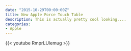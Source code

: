 ```yaml
---
date: "2015-10-29T00:00:00Z"
title: New Apple Force Touch Table
description: This is actually pretty cool looking....
categories:
- Apple
---
```

{{< youtube RmprLUlemug >}}
